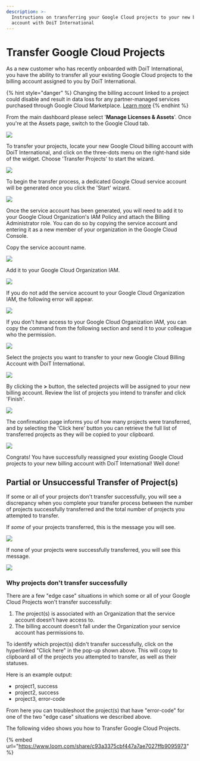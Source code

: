 ```yaml
---
description: >-
  Instructions on transferring your Google Cloud projects to your new billing
  account with DoiT International
---
```


# Transfer Google Cloud Projects

As a new customer who has recently onboarded with DoiT International, you have the ability to transfer all your existing Google Cloud projects to the billing account assigned to you by DoiT International.

{% hint style="danger" %}
Changing the billing account linked to a project could disable and result in data loss for any partner-managed services purchased through Google Cloud Marketplace. [Learn more](https://cloud.google.com/marketplace/docs/understanding-billing#changing_a_projects_billing_account)
{% endhint %}

From the main dashboard please select '**Manage Licenses & Assets**'. Once you're at the Assets page, switch to the Google Cloud tab.

![](../.gitbook/assets/google-cloud-tab.png)

To transfer your projects, locate your new Google Cloud billing account with DoiT International, and click on the three-dots menu on the right-hand side of the widget. Choose 'Transfer Projects' to start the wizard.

![](../.gitbook/assets/transfer-projects1%20%281%29.png)

To begin the transfer process, a dedicated Google Cloud service account will be generated once you click the 'Start' wizard.

![](../.gitbook/assets/transfer-gcp.png)

Once the service account has been generated, you will need to add it to your Google Cloud Organization's IAM Policy and attach the Billing Administrator role. You can do so by copying the service account and entering it as a new member of your organization in the Google Cloud Console.

Copy the service account name.

![](../.gitbook/assets/transfer-projects3.png)

Add it to your Google Cloud Organization IAM.

![](../.gitbook/assets/transfer-projects4.png)

If you do not add the service account to your Google Cloud Organization IAM, the following error will appear. 

![](../.gitbook/assets/transfer-projects-error.png)

If you don't have access to your Google Cloud Organization IAM, you can copy the command from the following section and send it to your colleague who the permission.

![](../.gitbook/assets/transfer-projects5.png)

Select the projects you want to transfer to your new Google Cloud Billing Account with DoiT International.

![](../.gitbook/assets/transfer-projects6.png)

By clicking the **&gt;** button, the selected projects will be assigned to your new billing account. Review the list of projects you intend to transfer and click 'Finish'. 

![](../.gitbook/assets/transfer-projects7.png)

The confirmation page informs you of how many projects were transferred, and by selecting the 'Click here' button you can retrieve the full list of transferred projects as they will be copied to your clipboard.  

![](../.gitbook/assets/transfer-projects8.png)

Congrats! You have successfully reassigned your existing Google Cloud projects to your new billing account with DoiT International! Well done! 

##  Partial or Unsuccessful Transfer of Project\(s\)

If some or all of your projects don't transfer successfully, you will see a discrepancy when you complete your transfer process between the number of projects successfully transferred and the total number of projects you attempted to transfer.

If _some_ of your projects transferred, this is the message you will see.

![](../.gitbook/assets/screen-shot-2020-09-10-at-16.14.00-1-%20%281%29.png)

If none of your projects were successfully transferred, you will see this message.

![](../.gitbook/assets/screen-shot-2020-09-10-at-16.10.34-1-.png)

### **Why projects don't transfer successfully**

There are a few "edge case" situations in which some or all of your Google Cloud Projects won't transfer successfully:

1. The project\(s\) is associated with an Organization that the service account doesn’t have access to.
2. The billing account doesn’t fall under the Organization your service account has permissions to.

To identify which project\(s\) didn't transfer successfully, click on the hyperlinked "Click here" in the pop-up shown above. This will copy to clipboard all of the projects you attempted to transfer, as well as their statuses. 

Here is an example output:

* project1, success
* project2, success
* project3, error-code

From here you can troubleshoot the project\(s\) that have "error-code" for one of the two "edge case" situations we described above.

The following video shows you how to Transfer Google Cloud Projects.

{% embed url="https://www.loom.com/share/c93a3375cbf447a7ae7027ffb9095973" %}



